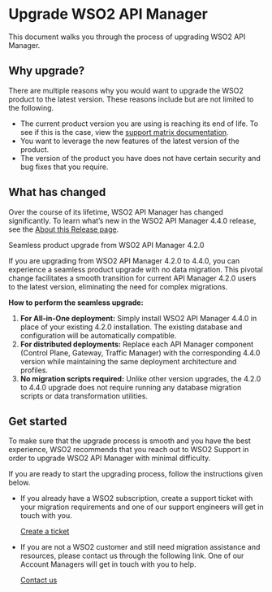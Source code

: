 # Upgrade WSO2 API Manager

This document walks you through the process of upgrading WSO2 API Manager. 

## Why upgrade?

There are multiple reasons why you would want to upgrade the WSO2 product to the latest version. These reasons include but are not limited to the following.  

- The current product version you are using is reaching its end of life. To see if this is the case, view the [support matrix documentation](https://wso2.com/products/support-matrix/). 
- You want to leverage the new features of the latest version of the product.
- The version of the product you have does not have certain security and bug fixes that you require.

## What has changed

Over the course of its lifetime, WSO2 API Manager has changed significantly. To learn what’s new in the WSO2 API Manager 4.4.0 release, see the [About this Release page]({{base_path}}/get-started/about-this-release/).

<div class="admonition info">
    <p class="admonition-title">Seamless product upgrade from WSO2 API Manager 4.2.0</p>
    <p>If you are upgrading from WSO2 API Manager 4.2.0 to 4.4.0, you can experience a seamless product upgrade with no data migration. This pivotal change facilitates a smooth transition for current API Manager 4.2.0 users to the latest version, eliminating the need for complex migrations.</p>
    <p><strong>How to perform the seamless upgrade:</strong></p>
    <ol>
        <li><strong>For All-in-One deployment:</strong> Simply install WSO2 API Manager 4.4.0 in place of your existing 4.2.0 installation. The existing database and configuration will be automatically compatible.</li>
        <li><strong>For distributed deployments:</strong> Replace each API Manager component (Control Plane, Gateway, Traffic Manager) with the corresponding 4.4.0 version while maintaining the same deployment architecture and profiles.</li>
        <li><strong>No migration scripts required:</strong> Unlike other version upgrades, the 4.2.0 to 4.4.0 upgrade does not require running any database migration scripts or data transformation utilities.</li>
    </ol>
</div>

## Get started

To make sure that the upgrade process is smooth and you have the best experience, WSO2 recommends that you reach out to WSO2 Support in order to upgrade WSO2 API Manager with minimal difficulty.

If you are ready to start the upgrading process, follow the instructions given below.

- If you already have a WSO2 subscription, create a support ticket with your migration requirements and one of our support engineers will get in touch with you.

    [Create a ticket](https://support.wso2.com/support)

- If you are not a WSO2 customer and still need migration assistance and resources, please contact us through the following link. One of our Account Managers will get in touch with you to help.

    [Contact us](https://wso2.com/contact/)